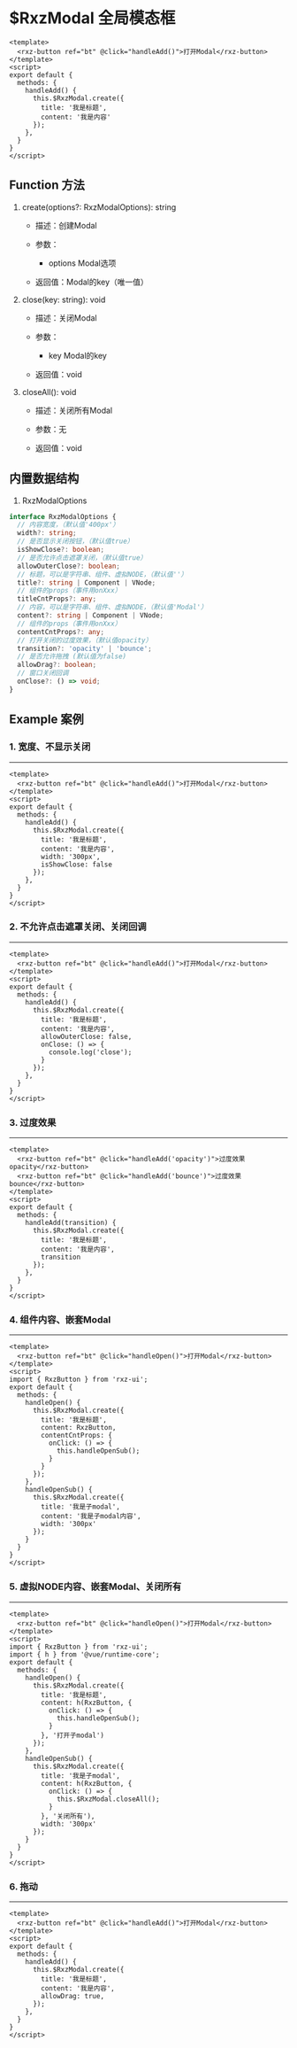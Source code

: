 # $RxzModal 全局模态框

<TestRxzModal></TestRxzModal>

```vue
<template>
  <rxz-button ref="bt" @click="handleAdd()">打开Modal</rxz-button>
</template>
<script>
export default {
  methods: {
    handleAdd() {
      this.$RxzModal.create({
        title: '我是标题',
        content: '我是内容'
      });
    },
  }
}
</script>
```

## Function 方法

1. create(options?: RxzModalOptions): string  
   
   + 描述：创建Modal
   
   + 参数：
     
     + options Modal选项
   
   + 返回值：Modal的key（唯一值）

2. close(key: string): void 
   
   - 描述：关闭Modal
   
   - 参数：
     
     - key Modal的key
   
   - 返回值：void

3. closeAll(): void
   
   - 描述：关闭所有Modal
   
   - 参数：无
   
   - 返回值：void

## 内置数据结构

1. RxzModalOptions

``` ts
interface RxzModalOptions {
  // 内容宽度，（默认值'400px'）
  width?: string;
  // 是否显示关闭按钮，（默认值true）
  isShowClose?: boolean;
  // 是否允许点击遮罩关闭，（默认值true）
  allowOuterClose?: boolean;
  // 标题，可以是字符串、组件、虚拟NODE，（默认值''）
  title?: string | Component | VNode;
  // 组件的props（事件用onXxx）
  titleCntProps?: any;
  // 内容，可以是字符串、组件、虚拟NODE，（默认值'Modal'）
  content?: string | Component | VNode;
  // 组件的props（事件用onXxx）
  contentCntProps?: any;
  // 打开关闭的过度效果，（默认值opacity）
  transition?: 'opacity' | 'bounce';
  // 是否允许拖拽 (默认值为false)
  allowDrag?: boolean;
  // 窗口关闭回调
  onClose?: () => void;
}
```

## Example 案例

### 1. 宽度、不显示关闭

---

<TestRxzModalExp1></TestRxzModalExp1>

``` vue 
<template>
  <rxz-button ref="bt" @click="handleAdd()">打开Modal</rxz-button>
</template>
<script>
export default {
  methods: {
    handleAdd() {
      this.$RxzModal.create({
        title: '我是标题',
        content: '我是内容',
        width: '300px',
        isShowClose: false
      });
    },
  }
}
</script>
```

### 2. 不允许点击遮罩关闭、关闭回调

---

<TestRxzModalExp2></TestRxzModalExp2>

``` vue
<template>
  <rxz-button ref="bt" @click="handleAdd()">打开Modal</rxz-button>
</template>
<script>
export default {
  methods: {
    handleAdd() {
      this.$RxzModal.create({
        title: '我是标题',
        content: '我是内容',
        allowOuterClose: false,
        onClose: () => {
          console.log('close');
        }
      });
    },
  }
}
</script>
```

### 3. 过度效果

---

<TestRxzModalExp3></TestRxzModalExp3>

``` vue
<template>
  <rxz-button ref="bt" @click="handleAdd('opacity')">过度效果opacity</rxz-button>
  <rxz-button ref="bt" @click="handleAdd('bounce')">过度效果bounce</rxz-button>
</template>
<script>
export default {
  methods: {
    handleAdd(transition) {
      this.$RxzModal.create({
        title: '我是标题',
        content: '我是内容',
        transition
      });
    },
  }
}
</script>
```

### 4. 组件内容、嵌套Modal

---

<TestRxzModalExp4></TestRxzModalExp4>

``` vue 
<template>
  <rxz-button ref="bt" @click="handleOpen()">打开Modal</rxz-button>
</template>
<script>
import { RxzButton } from 'rxz-ui';
export default {
  methods: {
    handleOpen() {
      this.$RxzModal.create({
        title: '我是标题',
        content: RxzButton,
        contentCntProps: {
          onClick: () => {
            this.handleOpenSub();
          }
        }
      });
    },
    handleOpenSub() {
      this.$RxzModal.create({
        title: '我是子modal',
        content: '我是子modal内容',
        width: '300px'
      });
    }
  }
}
</script>

```

### 5. 虚拟NODE内容、嵌套Modal、关闭所有

---

<TestRxzModalExp5></TestRxzModalExp5>

``` vue
<template>
  <rxz-button ref="bt" @click="handleOpen()">打开Modal</rxz-button>
</template>
<script>
import { RxzButton } from 'rxz-ui';
import { h } from '@vue/runtime-core';
export default {
  methods: {
    handleOpen() {
      this.$RxzModal.create({
        title: '我是标题',
        content: h(RxzButton, {
          onClick: () => {
            this.handleOpenSub();
          }
        }, '打开子modal')
      });
    },
    handleOpenSub() {
      this.$RxzModal.create({
        title: '我是子modal',
        content: h(RxzButton, {
          onClick: () => {
            this.$RxzModal.closeAll();
          }
        }, '关闭所有'),
        width: '300px'
      });
    }
  }
}
</script>

```

### 6. 拖动

---

<TestRxzModalExp6></TestRxzModalExp6>

``` vue
<template>
  <rxz-button ref="bt" @click="handleAdd()">打开Modal</rxz-button>
</template>
<script>
export default {
  methods: {
    handleAdd() {
      this.$RxzModal.create({
        title: '我是标题',
        content: '我是内容',
        allowDrag: true,
      });
    },
  }
}
</script>
```